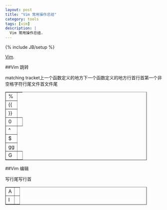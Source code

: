 ```yaml
---
layout: post
title: "Vim 常用操作总结"
category: tools 
tags: [vim]
description: |
  Vim 常用操作总结. 
---
```

{% include JB/setup %}

[Vim](http://www.vim.org/).

##Vim 跳转
<table border="1" style="width:90%;">
	<tr><td>%</td></td>matching tracket</td></tr>
	<tr><td>{{</td></td>上一个函数定义的地方</td></tr>
	<tr><td>}}</td></td>下一个函数定义的地方</td></tr>
	<tr><td>0</td></td>行首<td></td></tr>
	<tr><td>^</td></td>行首第一个非空格字符</td></tr>
	<tr><td>$</td></td>行尾</td></tr>
	<tr><td>gg</td></td>文件首</td></tr>
	<tr><td>G</td></td>文件尾<td></tr>
</table>

##Vim 编辑
<table border="1" style="width:90%;">
	<tr><td>A</td></td>写行尾<td></tr>
	<tr><td>I</td></td>写行首<td></tr>
</table>


